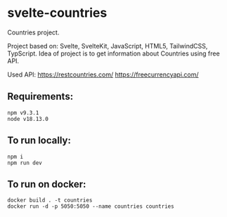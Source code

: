 # svelte-countries

Countries project.

Project based on: Svelte, SvelteKit, JavaScript, HTML5, TailwindCSS, TypScript.
Idea of project is to get information about Countries using free API.

Used API:
https://restcountries.com/
https://freecurrencyapi.com/

## Requirements:
```
npm v9.3.1
node v18.13.0
```
## To run locally:
```
npm i
npm run dev
```
## To run on docker:
```
docker build . -t countries
docker run -d -p 5050:5050 --name countries countries
```
